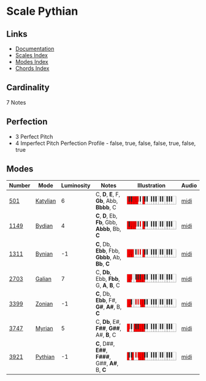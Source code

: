 # Scale Pythian

## Links

- [Documentation](README.md)
- [Scales Index](Scales.md)
- [Modes Index](Modes.md)
- [Chords Index](Chords.md)

## Cardinality

7 Notes

## Perfection

- 3 Perfect Pitch
- 4 Imperfect Pitch
Perfection Profile - false, true, false, false, true, false, true

## Modes

| Number | Mode | Luminosity | Notes | Illustration | Audio |
|--------|------|------------|-------|--------------|-------|
| [501](https://ianring.com/musictheory/scales/501) | [Katylian](ModeKatylian.md) | 6 | C, **D**, **E**, F, **Gb**, Abb, **Bbbb**, C | ![CNaturalKatylian](ModeCNaturalKatylian.png) | [midi](https://github.com/edipermadi/music/blob/main/docs/ModeCNaturalKatylian.mid?raw=true) | 
| [1149](https://ianring.com/musictheory/scales/1149) | [Bydian](ModeBydian.md) | 4 | **C**, **D**, Eb, **Fb**, Gbb, **Abbb**, Bb, **C** | ![CNaturalBydian](ModeCNaturalBydian.png) | [midi](https://github.com/edipermadi/music/blob/main/docs/ModeCNaturalBydian.mid?raw=true) | 
| [1311](https://ianring.com/musictheory/scales/1311) | [Bynian](ModeBynian.md) | -1 | **C**, Db, **Ebb**, Fbb, **Gbbb**, Ab, **Bb**, **C** | ![CNaturalBynian](ModeCNaturalBynian.png) | [midi](https://github.com/edipermadi/music/blob/main/docs/ModeCNaturalBynian.mid?raw=true) | 
| [2703](https://ianring.com/musictheory/scales/2703) | [Galian](ModeGalian.md) | 7 | C, **Db**, Ebb, **Fbb**, G, **A**, **B**, C | ![CNaturalGalian](ModeCNaturalGalian.png) | [midi](https://github.com/edipermadi/music/blob/main/docs/ModeCNaturalGalian.mid?raw=true) | 
| [3399](https://ianring.com/musictheory/scales/3399) | [Zonian](ModeZonian.md) | -1 | **C**, Db, **Ebb**, F#, **G#**, **A#**, B, **C** | ![CNaturalZonian](ModeCNaturalZonian.png) | [midi](https://github.com/edipermadi/music/blob/main/docs/ModeCNaturalZonian.mid?raw=true) | 
| [3747](https://ianring.com/musictheory/scales/3747) | [Myrian](ModeMyrian.md) | 5 | C, **Db**, E#, **F##**, **G##**, A#, **B**, C | ![CNaturalMyrian](ModeCNaturalMyrian.png) | [midi](https://github.com/edipermadi/music/blob/main/docs/ModeCNaturalMyrian.mid?raw=true) | 
| [3921](https://ianring.com/musictheory/scales/3921) | [Pythian](ModePythian.md) | -1 | **C**, D##, **E##**, **F###**, G##, **A#**, B, **C** | ![CNaturalPythian](ModeCNaturalPythian.png) | [midi](https://github.com/edipermadi/music/blob/main/docs/ModeCNaturalPythian.mid?raw=true) | 
